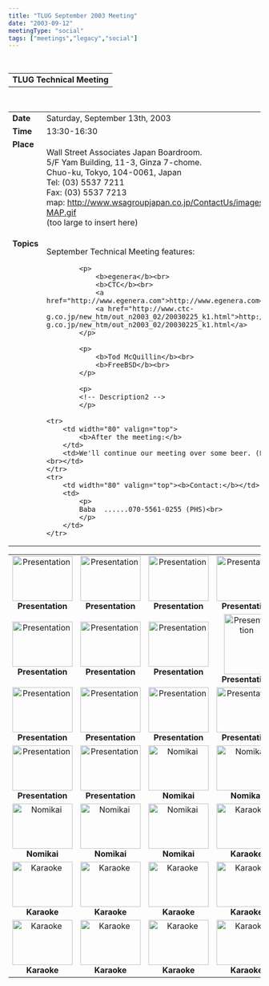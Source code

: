 ```yaml
---
title: "TLUG September 2003 Meeting"
date: "2003-09-12"
meetingType: "social"
tags: ["meetings","legacy","social"]
---
```


<br>

<table border="0" cellpadding="3" cellspacing="1" width="70%"><tr>
		<td /><b>TLUG Technical Meeting</b></td></tr>
</table><br>

<table border="0" width="70%" cellpadding="1" cellspacing="1">
	<tr>
		<td width="80" valign="top"><b>Date</b></td>
		<td>Saturday, September 13th, 2003<br></td>
	</tr>
	<tr>
		<td width="80" valign="top"><b>Time</b></td>
		<td> 13:30-16:30<br></td>
	</tr>
	<tr>
		<td width="80" valign="top"><b>Place</b></td>
		<td>
			<p>
			Wall Street Associates Japan Boardroom.<br>
			5/F Yam Building, 11-3, Ginza 7-chome.<br>
			Chuo-ku, Tokyo, 104-0061, Japan<br>
			Tel: 	(03) 5537 7211<br>
			Fax: 	(03) 5537 7213<br>
			map:  <a href="http://www.wsagroupjapan.co.jp/ContactUs/images/WSA-MAP.gif" target="_blank">
			http://www.wsagroupjapan.co.jp/ContactUs/images/WSA-MAP.gif</a><br>
			(too large to insert here)
			</p>
		</td>
	</tr>
	<tr>
		<td width="80" valign="top"><b>Topics</b></td>
		<td>
			<p>September Technical Meeting features:  </p>
			
			<p>
				<b>egenera</b><br>
				<b>CTC</b><br>
				<a href="http://www.egenera.com">http://www.egenera.com</a>
				<a href="http://www.ctc-g.co.jp/new_htm/out_n2003_02/20030225_k1.html">http://www.ctc-g.co.jp/new_htm/out_n2003_02/20030225_k1.html</a>
			</p>
			
			<p>
				<b>Tod McQuillin</b><br>
				<b>FreeBSD</b><br>
			</p>
			
			<p>
			<!-- Description2 -->
			</p>
			
	<tr>
		<td width="80" valign="top">
			<b>After the meeting:</b>
		</td>
		<td>We'll continue our meeting over some beer. (Place TBD)<br></td>
	</tr>
	<tr>
		<td width="80" valign="top"><b>Contact:</b></td>
		<td>
			<p>
			Baba  ......070-5561-0255 (PHS)<br>
			</p>
		</td>
	</tr>
</table>


  <table cellspacing="2" width="100%" cellpadding="2">
   <tr>
    <td align="center" width="20%">
     <a href="/meetings/2003/09/20030914-Pages/Image0.html">
      <img src="/meetings/2003/09/20030914-Thumbnails/0.jpg" alt="Presentation" width="120" height="90">
     </a>
     <br><b>Presentation</b>
     <br>
    </td>
    <td align="center" width="20%">
     <a href="/meetings/2003/09/20030914-Pages/Image1.html">
      <img src="/meetings/2003/09/20030914-Thumbnails/1.jpg" alt="Presentation" width="120" height="90">
     </a>
     <br><b>Presentation</b>
     <br>
    </td>
    <td align="center" width="20%">
     <a href="/meetings/2003/09/20030914-Pages/Image2.html">
      <img src="/meetings/2003/09/20030914-Thumbnails/2.jpg" alt="Presentation" width="120" height="90">
     </a>
     <br><b>Presentation</b>
     <br>
    </td>
    <td align="center" width="20%">
     <a href="/meetings/2003/09/20030914-Pages/Image3.html">
      <img src="/meetings/2003/09/20030914-Thumbnails/3.jpg" alt="Presentation" width="120" height="90">
     </a>
     <br><b>Presentation</b>
     <br>
    </td>
    <td align="center" width="20%">
     <a href="/meetings/2003/09/20030914-Pages/Image4.html">
      <img src="/meetings/2003/09/20030914-Thumbnails/4.jpg" alt="Presentation" width="120" height="90">
     </a>
     <br><b>Presentation</b>
     <br>
    </td>
   </tr>
   <tr>
    <td align="center" width="20%">
     <a href="/meetings/2003/09/20030914-Pages/Image5.html">
      <img src="/meetings/2003/09/20030914-Thumbnails/5.jpg" alt="Presentation" width="120" height="90">
     </a>
     <br><b>Presentation</b>
     <br>
    </td>
    <td align="center" width="20%">
     <a href="/meetings/2003/09/20030914-Pages/Image6.html">
      <img src="/meetings/2003/09/20030914-Thumbnails/6.jpg" alt="Presentation" width="120" height="90">
     </a>
     <br><b>Presentation</b>
     <br>
    </td>
    <td align="center" width="20%">
     <a href="/meetings/2003/09/20030914-Pages/Image7.html">
      <img src="/meetings/2003/09/20030914-Thumbnails/7.jpg" alt="Presentation" width="120" height="90">
     </a>
     <br><b>Presentation</b>
     <br>
    </td>
    <td align="center" width="20%">
     <a href="/meetings/2003/09/20030914-Pages/Image8.html">
      <img src="/meetings/2003/09/20030914-Thumbnails/8.jpg" alt="Presentation" width="90" height="120">
     </a>
     <br><b>Presentation</b>
     <br>
    </td>
    <td align="center" width="20%">
     <a href="/meetings/2003/09/20030914-Pages/Image9.html">
      <img src="/meetings/2003/09/20030914-Thumbnails/9.jpg" alt="DSCN1307.JPG" width="120" height="90">
     </a>
     <br><b>Presentation</b>
     <br>
    </td>
   </tr>
   <tr>
    <td align="center" width="20%">
     <a href="/meetings/2003/09/20030914-Pages/Image10.html">
      <img src="/meetings/2003/09/20030914-Thumbnails/10.jpg" alt="Presentation" width="120" height="90">
     </a>
     <br><b>Presentation</b>
     <br>
    </td>
    <td align="center" width="20%">
     <a href="/meetings/2003/09/20030914-Pages/Image11.html">
      <img src="/meetings/2003/09/20030914-Thumbnails/11.jpg" alt="Presentation" width="120" height="90">
     </a>
     <br><b>Presentation</b>
     <br>
    </td>
    <td align="center" width="20%">
     <a href="/meetings/2003/09/20030914-Pages/Image12.html">
      <img src="/meetings/2003/09/20030914-Thumbnails/12.jpg" alt="Presentation" width="120" height="90">
     </a>
     <br><b>Presentation</b>
     <br>
    </td>
    <td align="center" width="20%">
     <a href="/meetings/2003/09/20030914-Pages/Image13.html">
      <img src="/meetings/2003/09/20030914-Thumbnails/13.jpg" alt="Presentation" width="120" height="90">
     </a>
     <br><b>Presentation</b>
     <br>
    </td>
    <td align="center" width="20%">
     <a href="/meetings/2003/09/20030914-Pages/Image14.html">
      <img src="/meetings/2003/09/20030914-Thumbnails/14.jpg" alt="Presentation" width="120" height="90">
     </a>
     <br><b>Presentation</b>
     <br>
    </td>
   </tr>
   <tr>
    <td align="center" width="20%">
     <a href="/meetings/2003/09/20030914-Pages/Image15.html">
      <img src="/meetings/2003/09/20030914-Thumbnails/15.jpg" alt="Presentation" width="120" height="90">
     </a>
     <br><b>Presentation</b>
     <br>
    </td>
    <td align="center" width="20%">
     <a href="/meetings/2003/09/20030914-Pages/Image16.html">
      <img src="/meetings/2003/09/20030914-Thumbnails/16.jpg" alt="Presentation" width="120" height="90">
     </a>
     <br><b>Presentation</b>
     <br>
    </td>
    <td align="center" width="20%">
     <a href="/meetings/2003/09/20030914-Pages/Image17.html">
      <img src="/meetings/2003/09/20030914-Thumbnails/17.jpg" alt="Nomikai" width="120" height="90">
     </a>
     <br><b>Nomikai</b>
     <br>
    </td>
    <td align="center" width="20%">
     <a href="/meetings/2003/09/20030914-Pages/Image18.html">
      <img src="/meetings/2003/09/20030914-Thumbnails/18.jpg" alt="Nomikai" width="120" height="90">
     </a>
     <br><b>Nomikai</b>
     <br>
    </td>
    <td align="center" width="20%">
     <a href="/meetings/2003/09/20030914-Pages/Image19.html">
      <img src="/meetings/2003/09/20030914-Thumbnails/19.jpg" alt="Nomikai" width="120" height="90">
     </a>
     <br><b>Nomikai</b>
     <br>
    </td>
   </tr>
   <tr>
    <td align="center" width="20%">
     <a href="/meetings/2003/09/20030914-Pages/Image20.html">
      <img src="/meetings/2003/09/20030914-Thumbnails/20.jpg" alt="Nomikai" width="120" height="90">
     </a>
     <br><b>Nomikai</b>
     <br>
    </td>
    <td align="center" width="20%">
     <a href="/meetings/2003/09/20030914-Pages/Image21.html">
      <img src="/meetings/2003/09/20030914-Thumbnails/21.jpg" alt="Nomikai" width="120" height="90">
     </a>
     <br><b>Nomikai</b>
     <br>
    </td>
    <td align="center" width="20%">
     <a href="/meetings/2003/09/20030914-Pages/Image22.html">
      <img src="/meetings/2003/09/20030914-Thumbnails/22.jpg" alt="Nomikai" width="120" height="90">
     </a>
     <br><b>Nomikai</b>
     <br>
    </td>
    <td align="center" width="20%">
     <a href="/meetings/2003/09/20030914-Pages/Image23.html">
      <img src="/meetings/2003/09/20030914-Thumbnails/23.jpg" alt="Karaoke" width="120" height="90">
     </a>
     <br><b>Karaoke</b>
     <br>
    </td>
    <td align="center" width="20%">
     <a href="/meetings/2003/09/20030914-Pages/Image24.html">
      <img src="/meetings/2003/09/20030914-Thumbnails/24.jpg" alt="Karaoke" width="120" height="90">
     </a>
     <br><b>Karaoke</b>
     <br>
    </td>
   </tr>
   <tr>
    <td align="center" width="20%">
     <a href="/meetings/2003/09/20030914-Pages/Image25.html">
      <img src="/meetings/2003/09/20030914-Thumbnails/25.jpg" alt="Karaoke" width="120" height="90">
     </a>
     <br><b>Karaoke</b>
     <br>
    </td>
    <td align="center" width="20%">
     <a href="/meetings/2003/09/20030914-Pages/Image26.html">
      <img src="/meetings/2003/09/20030914-Thumbnails/26.jpg" alt="Karaoke" width="120" height="90">
     </a>
     <br><b>Karaoke</b>
     <br>
    </td>
    <td align="center" width="20%">
     <a href="/meetings/2003/09/20030914-Pages/Image27.html">
      <img src="/meetings/2003/09/20030914-Thumbnails/27.jpg" alt="Karaoke" width="120" height="90">
     </a>
     <br><b>Karaoke</b>
     <br>
    </td>
    <td align="center" width="20%">
     <a href="/meetings/2003/09/20030914-Pages/Image28.html">
      <img src="/meetings/2003/09/20030914-Thumbnails/28.jpg" alt="Karaoke" width="120" height="90">
     </a>
     <br><b>Karaoke</b>
     <br>
    </td>
    <td align="center" width="20%">
     <a href="/meetings/2003/09/20030914-Pages/Image29.html">
      <img src="/meetings/2003/09/20030914-Thumbnails/29.jpg" alt="Karaoke" width="120" height="90">
     </a>
     <br><b>Karaoke</b>
     <br>
    </td>
   </tr>
   <tr>
    <td align="center" width="20%">
     <a href="/meetings/2003/09/20030914-Pages/Image30.html">
      <img src="/meetings/2003/09/20030914-Thumbnails/30.jpg" alt="Karaoke" width="120" height="90">
     </a>
     <br><b>Karaoke</b>
     <br>
    </td>
    <td align="center" width="20%">
     <a href="/meetings/2003/09/20030914-Pages/Image31.html">
      <img src="/meetings/2003/09/20030914-Thumbnails/31.jpg" alt="Karaoke" width="120" height="90">
     </a>
     <br><b>Karaoke</b>
     <br>
    </td>
    <td align="center" width="20%">
     <a href="/meetings/2003/09/20030914-Pages/Image32.html">
      <img src="/meetings/2003/09/20030914-Thumbnails/32.jpg" alt="Karaoke" width="120" height="90">
     </a>
     <br><b>Karaoke</b>
     <br>
    </td>
    <td align="center" width="20%">
     <a href="/meetings/2003/09/20030914-Pages/Image33.html">
      <img src="/meetings/2003/09/20030914-Thumbnails/33.jpg" alt="Karaoke" width="120" height="90">
     </a>
     <br><b>Karaoke</b>
     <br>
    </td>
    <td align="center" width="20%">
     <a href="/meetings/2003/09/20030914-Pages/Image34.html">
      <img src="/meetings/2003/09/20030914-Thumbnails/34.jpg" alt="Karaoke" width="120" height="90">
     </a>
     <br><b>Karaoke</b>
     <br>
    </td>
   </tr>
  </table>
<br>
